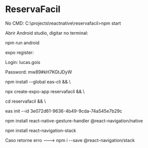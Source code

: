 # ReservaFacil

No CMD:
C:\projects\reactnative\reservafacil>npm start

Abrir Android studio, digitar no terminal:

npm run android

expo register:

Login: lucas.gois	

Password: mw89#kH7KGtJDyW

npm install --global eas-cli && \

npx create-expo-app reservafacil && \

cd reservafacil && \

eas init --id 3e072d61-9636-4b49-9cda-74a545e7b29c

npm install react-native-gesture-handler @react-navigation/native

npm install react-navigation-stack 

  Caso retorne erro ---> npm i --save @react-navigation/stack
